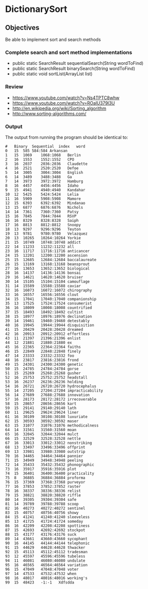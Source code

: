 # DictionarySort

## Objectives
Be able to implement sort and search methods

### Complete search and sort method implementations
- public static SearchResult sequentialSearch(String wordToFind)
- public static SearchResult binarySearch(String wordToFind)
- public static void sortList(ArrayList<String> list)

### Review
- https://www.youtube.com/watch?v=Ns4TPTC8whw
- https://www.youtube.com/watch?v=ROalU379l3U
- http://en.wikipedia.org/wiki/Sorting_algorithm
- http://www.sorting-algorithms.com/

### Output
The output from running the program should be identical to:
```
#	Binary	Sequential	index	word
0	15	585	584:584	Arkansan
1	15	1069	1068:1068	Berlin
2	16	1553	1552:1552	CPO
3	16	2037	2036:2036	Claudette
4	16	2521	2520:2520	Defoe
5	14	3005	3004:3004	English
6	14	3489	3488:3488	Ga
7	14	3973	3972:3972	Hamburg
8	16	4457	4456:4456	Idaho
9	15	4941	4940:4940	Kandahar
10	12	5425	5424:5424	Lelia
11	16	5909	5908:5908	Mamore
12	15	6393	6392:6392	Mindanao
13	15	6877	6876:6876	Nichols
14	14	7361	7360:7360	Patsy
15	16	7845	7844:7844	RSVP
16	16	8329	8328:8328	Saiph
17	16	8813	8812:8812	Snoopy
18	13	9297	9296:9296	Teuton
19	13	9781	9780:9780	Velazquez
20	13	10265	10264:10264	Yorkie
21	15	10749	10748:10748	addict
22	14	11233	11232:11232	all
23	16	11717	11716:11716	anticancer
24	15	12201	12200:12200	ascension
25	15	12685	12684:12684	baccalaureate
26	15	13169	13168:13168	beansprout
27	16	13653	13652:13652	biological
28	16	14137	14136:14136	bonsai
29	16	14621	14620:14620	bruiser
30	14	15105	15104:15104	camouflage
31	14	15589	15588:15588	caviar
32	16	16073	16072:16072	chirography
33	16	16557	16556:16556	clout
34	15	17041	17040:17040	companionship
35	13	17525	17524:17524	consumerist
36	16	18009	18008:18008	countrified
37	15	18493	18492:18492	cultist
38	15	18977	18976:18976	declination
39	14	19461	19460:19460	detestably
40	16	19945	19944:19944	disquisition
41	15	20429	20428:20428	dreamed
42	16	20913	20912:20912	effortless
43	11	21397	21396:21396	enlist
44	12	21881	21880:21880	ex
45	16	22365	22364:22364	faiths
46	15	22849	22848:22848	finely
47	14	23333	23332:23332	foo
48	16	23817	23816:23816	frond
49	15	24301	24300:24300	genetic
50	15	24785	24784:24784	gorse
51	15	25269	25268:25268	gusher
52	16	25753	25752:25752	headstall
53	16	26237	26236:26236	holding
54	16	26721	26720:26720	hydrocephalus
55	14	27205	27204:27204	impracticability
56	14	27689	27688:27688	innovation
57	16	28173	28172:28172	irrecoverable
58	15	28657	28656:28656	kart
59	15	29141	29140:29140	lath
60	11	29625	29624:29624	liner
61	16	30109	30108:30108	luxuriate
62	15	30593	30592:30592	maser
63	15	31077	31076:31076	methodicalness
64	14	31561	31560:31560	moan
65	16	32045	32044:32044	mulct
66	15	32529	32528:32528	nettle
67	16	33013	33012:33012	nonstriking
68	13	33497	33496:33496	offprint
69	13	33981	33980:33980	outstrip
70	16	34465	34464:34464	pannier
71	15	34949	34948:34948	peeling
72	14	35433	35432:35432	phonographic
73	16	35917	35916:35916	plot
74	15	36401	36400:36400	practicality
75	8	36885	36884:36884	proforma
76	15	37369	37368:37368	purveyor
77	16	37853	37852:37852	raster
78	16	38337	38336:38336	relist
79	15	38821	38820:38820	riffle
80	14	39305	39304:39304	safe
81	14	39789	39788:39788	scoop
82	16	40273	40272:40272	sentinel
83	15	40757	40756:40756	showy
84	15	41241	41240:41240	sleeveless
85	13	41725	41724:41724	someday
86	16	42209	42208:42208	spottiness
87	15	42693	42692:42692	stockpot
88	15	43177	43176:43176	suck
89	14	43661	43660:43660	sycophant
90	16	44145	44144:44144	telephonic
91	15	44629	44628:44628	thwacker
92	15	45113	45112:45112	tradesman
93	12	45597	45596:45596	tubeless
94	11	46081	46080:46080	undulate
95	16	46565	46564:46564	variation
96	15	47049	47048:47048	voter
97	14	47533	47532:47532	when
98	16	48017	48016:48016	working's
99	15	48423	-1:-1	Xdfsdda
```
